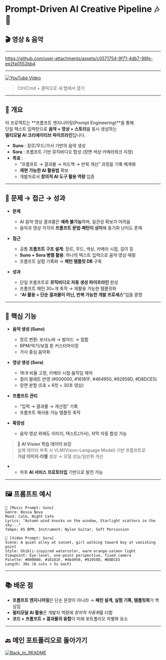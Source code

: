 # Prompt-Driven AI Creative Pipeline 🎶🎥

## 🎬  영상 & 음악
---


https://github.com/user-attachments/assets/c0571754-9f71-4db7-96fe-ee2fa0552bb4


---

[![YouTube Video](https://img.shields.io/badge/YouTube-MusicVideo-FF0000?style=for-the-badge&logo=youtube&logoColor=white)](https://www.youtube.com/watch?v=TlLDSprnr7U)


> Ctrl/Cmd + 클릭으로 새 탭에서 열기

---

## 📌 개요
이 프로젝트는 **프롬프트 엔지니어링(Prompt Engineering)**을 통해  
단일 텍스트 입력만으로 **음악 + 영상 + 스토리**를 동시 생성하는  
**멀티모달 AI 크리에이티브 파이프라인**입니다.  

- **Suno** : 장르/무드/가사 기반의 음악 생성  
- **Sora** : 프롬프트 기반 뮤직비디오 합성 (장면·색상·카메라워크 지정)  
- **목표** :  
  - “프롬프트 → 결과물 → 피드백 → 반복 개선” 과정을 기록·체계화  
  - **재현 가능한 AI 활용법** 확보  
  - 개발자로서 **창의적 AI 도구 활용 역량** 입증  

---

## 🎯 문제 → 접근 → 성과
- **문제**  
  - AI 음악·영상 결과물은 **예측 불가능**하며, 일관성 확보가 어려움  
  - 음악과 영상 각각의 **프롬프트 문법·패턴이 상이**해 동기화 난이도 존재  

- **접근**  
  - 공통 **프롬프트 구조 설계**: 장르, 무드, 색상, 카메라 시점, 길이 등  
  - **Suno + Sora 병렬 활용**: 하나의 텍스트 입력으로 음악·영상 매핑  
  - 프롬프트 실험 기록화 → **패턴 템플릿 DB** 구축  

- **성과**  
  - 단일 프롬프트로 **뮤직비디오 자동 생성 파이프라인** 완성  
  - 프롬프트 패턴 30+개 축적 → 재활용 가능한 템플릿화  
  - “**AI 활용 = 단순 결과물이 아닌, 반복 가능한 개발 프로세스**”임을 증명  

---

## 🧩 핵심 기능
- **음악 생성 (Suno)**  
  - 장르 변환: 보사노바 → 발라드 → 힙합  
  - BPM/악기/보컬 톤 커스터마이징  
  - 가사 중심 음악화  

- **영상 생성 (Sora)**  
  - 16:9 비율 고정, 카메라 시점·움직임 제어  
  - 컬러 팔레트 반영 (#000000, #16181F, #464950, #92959D, #D8DCE5)  
  - 장면 분할 (5초 × 6컷 = 30초 영상)  

- **프롬프트 관리**  
  - “입력 → 결과물 → 개선점” 기록  
  - 프롬프트 재사용 가능 템플릿 축적  

- **확장성**  
  - 음악·영상 외에도 이미지, 텍스트(가사), 자막 자동 합성 가능  
> 🚀 **AI Vision 학습 데이터 보강**  
> 실제 데이터 부족 시 VLM(Vision-Language Model) 기반 프롬프트로  
> **가상 이미지·라벨** 생성 → 모델 성능/일반화 개선  
  - -  차후 **AI 서비스 프로토타입** 기반으로 발전 가능 

---

## 🖼 프롬프트 예시
```text
🎵 [Music Prompt: Suno]
Genre: Bossa Nova
Mood: Calm, Night Cafe
Lyrics: "Autumn wind knocks on the window, Starlight scatters in the sky..."
Tempo: 85 BPM, Instrument: Nylon Guitar, Soft Percussion

🎥 [Video Prompt: Sora]
Scene: A quiet alley at sunset, girl walking toward boy at vanishing point
Style: Ghibli-inspired watercolor, warm orange-salmon light
Viewpoint: Eye-level, one-point perspective, fixed camera
Palette: #000000, #16181F, #464950, #92959D, #D8DCE5
Length: 30s (6 cuts × 5s each)
```
---
## 📚 배운 점
- **프롬프트 엔지니어링**은 단순 문장이 아니라 → **패턴 설계, 실험 기록, 템플릿화**가 핵심임  
- **멀티모달 AI 활용**은 개발자 역량에 *창의적 자동화*를 더함  
- **코드 + 프롬프트 + 결과물의 융합**이 미래 포트폴리오 차별화 요소  

---

## 🔙 메인 포트폴리오로 돌아가기
[![Back_to_README](https://img.shields.io/badge/Back_to_Main_README-1B56FD?style=for-the-badge&logo=github&logoColor=white)](https://github.com/WhiteSnake-MrBBoo/information_portfolio/blob/main/README.md)


